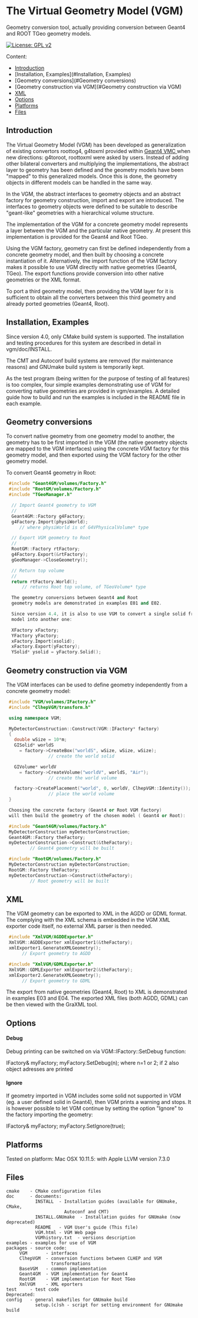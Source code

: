 
 The Virtual Geometry Model (VGM)
 ================================

 Geometry conversion tool, actually providing conversion between Geant4 and ROOT TGeo geometry models.

 [![License: GPL v2](https://img.shields.io/badge/License-GPLv2-blue.svg)](http://www.gnu.org/licenses/gpl-2.0)

 Content:

 * [Introduction](#Introduction)
 * [Installation, Examples](#Installation, Examples)
 * [Geometry conversions](#Geometry conversions)
 * [Geometry construction via VGM](#Geometry construction via VGM)
 * [XML](#XML)
 * [Options](#Options)
 * [Platforms](#Platforms)
 * [Files](#Files)


 ## Introduction

 The Virtual Geometry Model (VGM) has been developed as generalization
 of existing convertors roottog4, g4toxml provided within
 <a href="http://root.cern.ch/root/vmc/VirtualMC.html"> Geant4 VMC </a>
 when new directions: g4toroot, roottoxml were asked by users.
 Instead of adding other bilateral converters and multiplying
 the implementations, the abstract layer to geometry has been defined
 and the geometry models have been "mapped" to this generalized
 models. Once this is done, the geometry objects in different models
 can be handled in the same way.

 In the VGM, the abstract interfaces to geometry objects and an abstract
 factory for geometry construction, import and export are introduced.
 The interfaces to geometry objects were defined to be
 suitable to describe "geant-like" geometries with a hierarchical volume
 structure.

 The implementation of the VGM for a concrete geometry model represents
 a layer between the VGM and the particular native geometry.
 At present  this implementation is provided for the Geant4 and
 Root TGeo.

 Using the VGM factory, geometry can first be defined independently from
 a concrete geometry model, and then built by choosing a concrete
 instantiation of it. Alternatively, the import function of the VGM factory
 makes it possible to use VGM directly with native geometries (Geant4,
 TGeo). The export functions provide conversion into other native
 geometries or the XML format.

 To port a third geometry model, then providing the VGM layer for it is
 sufficient to obtain all the converters between this third geometry and
 already ported geometries (Geant4, Root).

 ## Installation, Examples

 Since version 4.0, only CMake build system is supported.
 The installation and testing procedures for this system are described in detail
 in vgm/doc/INSTALL.

 The CMT and Autoconf build systems are removed (for maintenance reasons)
 and GNUmake build system is temporarily kept.

 As the test program (being written for the purpose of testing of all
 features) is too complex, four simple examples demonstrating use
 of VGM for converting native geometries are provided in vgm/examples.
 A detailed guide how to build and run the examples is included
 in the README file in each example.


 ## Geometry conversions

 To convert native geometry from one geometry model to another,
 the geometry has to be first imported in the VGM (the native geometry
 objects are mapped to the VGM interfaces) using the concrete VGM factory
 for this geometry model, and then exported using the VGM factory for
 the other geometry model.

 To convert Geant4 geometry in Root:
```cpp
 #include "Geant4GM/volumes/Factory.h"
 #include "RootGM/volumes/Factory.h"
 #include "TGeoManager.h"

  // Import Geant4 geometry to VGM
  //
  Geant4GM::Factory g4Factory;
  g4Factory.Import(physiWorld);
     // where physiWorld is of G4VPhysicalVolume* type

  // Export VGM geometry to Root
  //
  RootGM::Factory rtFactory;
  g4Factory.Export(&rtFactory);
  gGeoManager->CloseGeometry();

  // Return top volume
  //
  return rtFactory.World();
      // returns Root top volume, of TGeoVolume* type

  The geometry conversions between Geant4 and Root
  geometry models are demonstrated in examples E01 and E02.

  Since version 4.4, it is also to use VGM to convert a single solid from one geometry
  model into another one:

  XFactory xFactory;
  YFactory yFactory;
  xFactory.Import(xsolid);
  xFactory.Export(yFactory);
  YSolid* ysolid = yFactory.Solid();
```

 ## Geometry construction via VGM

 The VGM interfaces can be used to define geometry independently
 from a concrete geometry model:

```cpp
 #include "VGM/volumes/IFactory.h"
 #include "ClhepVGM/transform.h"

 using namespace VGM;

 MyDetectorConstruction::Construct(VGM::IFactory* factory)
 {
   double wSize = 10*m;
   GISolid* worldS
     = factory->CreateBox("worldS", wSize, wSize, wSize);
                // create the world solid

   GIVolume* worldV
     = factory->CreateVolume("worldV", worldS, "Air");
                // create the world volume

   factory->CreatePlacement("world", 0, worldV, ClhepVGM::Identity());
                // place the world volume
 }    

 Choosing the concrete factory (Geant4 or Root VGM factory)
 will then build the geometry of the chosen model ( Geant4 or Root):

 #include "Geant4GM/volumes/Factory.h"
 MyDetectorConstruction myDetectorConstruction;
 Geant4GM::Factory theFactory;
 myDetectorConstruction->Construct(&theFactory);
         // Geant4 geometry will be built

 #include "RootGM/volumes/Factory.h"
 MyDetectorConstruction myDetectorConstruction;
 RootGM::Factory theFactory;
 myDetectorConstruction->Construct(&theFactory);
         // Root geometry will be built
 ```


 ## XML

 The VGM geometry can be exported to XML in the AGDD or GDML format.
 The complying with the XML schema is embedded in the VGM XML exporter
 code itself, no external XML parser is then needed.

```cpp
 #include "XmlVGM/AGDDExporter.h"
 XmlVGM::AGDDExporter xmlExporter1(&theFactory);
 xmlExporter1.GenerateXMLGeometry();
      // Export geometry to AGDD

 #include "XmlVGM/GDMLExporter.h"
 XmlVGM::GDMLExporter xmlExporter2(&theFactory);
 xmlExporter2.GenerateXMLGeometry();
      // Export geometry to GDML
 ```

 The export from native geometries (Geant4, Root) to XML
 is demonstrated in examples E03 and E04.
 The exported XML files (both AGDD, GDML) can be then viewed
 with the GraXML tool.

 ## Options

 #### Debug

 Debug printing can be switched on via VGM::IFactory::SetDebug function:

 IFactory& myFactory;
 myFactory.SetDebug(n);
      where n=1 or 2; if 2 also object adresses are printed

 #### Ignore

 If geometry imported in VGM includes some solid not supported
 in VGM (eg. a user defined solid in Geant4), then VGM prints a warning
 and stops. It is however possible to let VGM continue by setting the option
 "Ignore" to the factory importing the geometry:

 IFactory& myFactory;
 myFactory.SetIgnore(true);


 ## Platforms

 Tested on platform:
 Mac OSX 10.11.5: with Apple LLVM version 7.3.0

 ## Files

    cmake    - CMake configuration files
    doc      - documents:
               INSTALL  - Installation guides (available for GNUmake, CMake,
                          Autoconf and CMT)
               INSTALL.GNUmake  - Installation guides for GNUmake (now deprecated)
               README   - VGM User's guide (This file)
               VGM.html - VGM Web page
               VGMhistory.txt  - versions description  
    examples - examples for use of VGM
    packages - source code:
         VGM       - interfaces
         ClhepVGM  - conversion functions between CLHEP and VGM
                     transformations
         BaseVGM   - common implementation
         Geant4GM  - VGM implementation for Geant4
         RootGM    - VGM implementation for Root TGeo
         XmlVGM    - XML eporters
    test     - test code
    Deprecated:
    config   - general makefiles for GNUmake build
               setup.(c)sh - script for setting environment for GNUmake build
